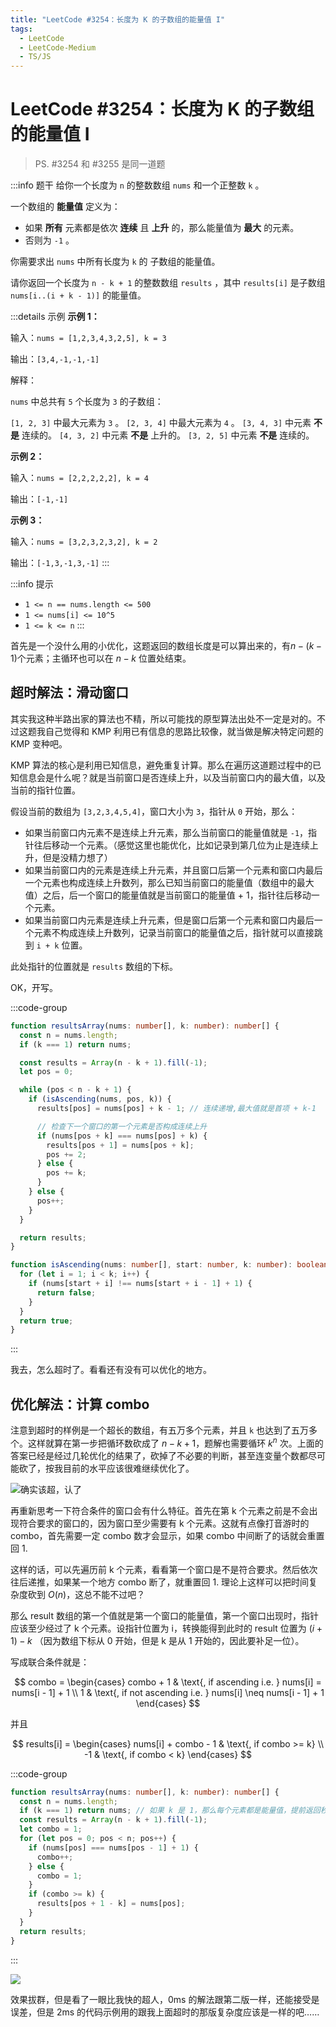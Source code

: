 ```yaml
---
title: "LeetCode #3254：长度为 K 的子数组的能量值 I"
tags:
  - LeetCode
  - LeetCode-Medium
  - TS/JS
---
```


# LeetCode #3254：长度为 K 的子数组的能量值 I

> PS. #3254 和 #3255 是同一道题

:::info 题干
给你一个长度为 `n` 的整数数组 `nums` 和一个正整数 `k` 。

一个数组的 **能量值** 定义为：

- 如果 **所有** 元素都是依次 **连续** 且 **上升** 的，那么能量值为 **最大** 的元素。
- 否则为 `-1` 。

你需要求出 `nums` 中所有长度为 `k` 的 子数组的能量值。

请你返回一个长度为 `n - k + 1` 的整数数组 `results` ，其中 `results[i]` 是子数组 `nums[i..(i + k - 1)]` 的能量值。

:::details 示例
**示例 1：**

输入：`nums = [1,2,3,4,3,2,5], k = 3`

输出：`[3,4,-1,-1,-1]`

解释：

`nums` 中总共有 `5` 个长度为 `3` 的子数组：

`[1, 2, 3]` 中最大元素为 `3` 。
`[2, 3, 4]` 中最大元素为 `4` 。
`[3, 4, 3]` 中元素 **不是** 连续的。
`[4, 3, 2]` 中元素 **不是** 上升的。
`[3, 2, 5]` 中元素 **不是** 连续的。

**示例 2：**

输入：`nums = [2,2,2,2,2], k = 4`

输出：`[-1,-1]`

**示例 3：**

输入：`nums = [3,2,3,2,3,2], k = 2`

输出：`[-1,3,-1,3,-1]`
:::

:::info 提示

- `1 <= n == nums.length <= 500`
- `1 <= nums[i] <= 10^5`
- `1 <= k <= n`
  :::

首先是一个没什么用的小优化，这题返回的数组长度是可以算出来的，有$n - (k - 1)$个元素；主循环也可以在 $n - k$ 位置处结束。

## 超时解法：滑动窗口

其实我这种半路出家的算法也不精，所以可能找的原型算法出处不一定是对的。不过这题我自己觉得和 KMP 利用已有信息的思路比较像，就当做是解决特定问题的 KMP 变种吧。

KMP 算法的核心是利用已知信息，避免重复计算。那么在遍历这道题过程中的已知信息会是什么呢？就是当前窗口是否连续上升，以及当前窗口内的最大值，以及当前的指针位置。

假设当前的数组为 `[3,2,3,4,5,4]`，窗口大小为 `3`，指针从 `0` 开始，那么：

- 如果当前窗口内元素不是连续上升元素，那么当前窗口的能量值就是 `-1`，指针往后移动一个元素。（感觉这里也能优化，比如记录到第几位为止是连续上升，但是没精力想了）
- 如果当前窗口内的元素是连续上升元素，并且窗口后第一个元素和窗口内最后一个元素也构成连续上升数列，那么已知当前窗口的能量值（数组中的最大值）之后，后一个窗口的能量值就是当前窗口的能量值 + 1，指针往后移动一个元素。
- 如果当前窗口内元素是连续上升元素，但是窗口后第一个元素和窗口内最后一个元素不构成连续上升数列，记录当前窗口的能量值之后，指针就可以直接跳到 `i + k` 位置。

此处指针的位置就是 `results` 数组的下标。

OK，开写。

:::code-group

```ts [TypeScript]
function resultsArray(nums: number[], k: number): number[] {
  const n = nums.length;
  if (k === 1) return nums;

  const results = Array(n - k + 1).fill(-1);
  let pos = 0;

  while (pos < n - k + 1) {
    if (isAscending(nums, pos, k)) {
      results[pos] = nums[pos] + k - 1; // 连续递增,最大值就是首项 + k-1

      // 检查下一个窗口的第一个元素是否构成连续上升
      if (nums[pos + k] === nums[pos] + k) {
        results[pos + 1] = nums[pos + k];
        pos += 2;
      } else {
        pos += k;
      }
    } else {
      pos++;
    }
  }

  return results;
}

function isAscending(nums: number[], start: number, k: number): boolean {
  for (let i = 1; i < k; i++) {
    if (nums[start + i] !== nums[start + i - 1] + 1) {
      return false;
    }
  }
  return true;
}
```

:::

我去，怎么超时了。看看还有没有可以优化的地方。

## 优化解法：计算 combo

注意到超时的样例是一个超长的数组，有五万多个元素，并且 `k` 也达到了五万多个。这样就算在第一步把循环数砍成了 $n - k + 1$，题解也需要循环 $k^n$ 次。上面的答案已经是经过几轮优化的结果了，砍掉了不必要的判断，甚至连变量个数都尽可能砍了，按我目前的水平应该很难继续优化了。

![确实该超，认了](https://cdn.sa.net/2024/11/06/ntQNq8wHL1ryZER.png)

再重新思考一下符合条件的窗口会有什么特征。首先在第 k 个元素之前是不会出现符合要求的窗口的，因为窗口至少需要有 k 个元素。这就有点像打音游时的 combo，首先需要一定 combo 数才会显示，如果 combo 中间断了的话就会重置回 1.

这样的话，可以先遍历前 k 个元素，看看第一个窗口是不是符合要求。然后依次往后递推，如果某一个地方 combo 断了，就重置回 1. 理论上这样可以把时间复杂度砍到 $O(n)$，这总不能不过吧？

那么 result 数组的第一个值就是第一个窗口的能量值，第一个窗口出现时，指针应该至少经过了 k 个元素。设指针位置为 i，转换能得到此时的 result 位置为 $(i + 1) - k$ （因为数组下标从 0 开始，但是 k 是从 1 开始的，因此要补足一位）。

写成联合条件就是：

$$
combo = \begin{cases}
combo + 1 & \text{, if ascending i.e. } nums[i] = nums[i - 1] + 1 \\
1 & \text{, if not ascending i.e. } nums[i] \neq nums[i - 1] + 1
\end{cases}
$$

并且

$$
results[i] = \begin{cases}
nums[i] + combo - 1 & \text{, if combo >= k} \\
-1 & \text{, if combo < k}
\end{cases}
$$

:::code-group

```ts [TypeScript]
function resultsArray(nums: number[], k: number): number[] {
  const n = nums.length;
  if (k === 1) return nums; // 如果 k 是 1，那么每个元素都是能量值，提前返回秒了
  const results = Array(n - k + 1).fill(-1);
  let combo = 1;
  for (let pos = 0; pos < n; pos++) {
    if (nums[pos] === nums[pos - 1] + 1) {
      combo++;
    } else {
      combo = 1;
    }
    if (combo >= k) {
      results[pos + 1 - k] = nums[pos];
    }
  }
  return results;
}
```

:::

![](https://cdn.sa.net/2024/11/07/TMj3nBPkmz6F4dc.png)

效果拔群，但是看了一眼比我快的超人，0ms 的解法跟第二版一样，还能接受是误差，但是 2ms 的代码示例用的跟我上面超时的那版复杂度应该是一样的吧……
